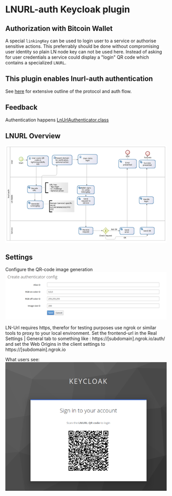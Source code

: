 # LNURL-auth Keycloak plugin


## Authorization with Bitcoin Wallet

A special `linkingKey` can be used to login user to a service or authorise sensitive actions. This preferrably should be done without compromising user identity so plain LN node key can not be used here. Instead of asking for user credentials a service could display a "login" QR code which contains a specialized `LNURL`.

## This plugin enables lnurl-auth authentication
See [here](https://github.com/lnurl/luds/blob/legacy/lnurl-auth.md) for extensive outline of the protocol and auth flow.

## Feedback
Authentication happens [LnUrlAuthenticator.class](src/main/java/org/noderunners/authentication/lnurl/LnUrlAuthenticator.java)

## LNURL Overview
![Diagram showing interaction](img.png "Diagram showing interaction")


## Settings
Configure the QR-code image generation   
![config](config.png)

LN-Url requires https, therefor for testing purposes use ngrok or similar tools to proxy to your local environment.
Set the frontend-url in the Real Settings | General tab to something like : https://[subdomain].ngrok.io/auth/ and set the Web Origins in the client settings to https://[subdomain].ngrok.io


What users see:   
![keycloak login](login.png)